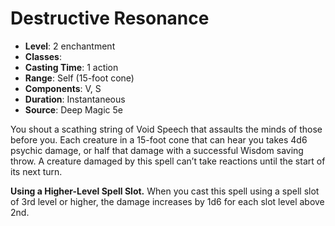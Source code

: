 # Destructive Resonance

- **Level**: 2 enchantment
- **Classes**: 
- **Casting Time**: 1 action
- **Range**: Self (15-foot cone)
- **Components**: V, S
- **Duration**: Instantaneous
- **Source**: Deep Magic 5e

You shout a scathing string of Void Speech that assaults the minds of those before you. Each creature in a 15-foot cone that can hear you takes 4d6 psychic damage, or half that damage with a successful Wisdom saving throw. A creature damaged by this spell can’t take reactions until the start of its next turn.

**Using a Higher-Level Spell Slot.** When you cast this spell using a spell slot of 3rd level or higher, the damage increases by 1d6 for each slot level above 2nd.
